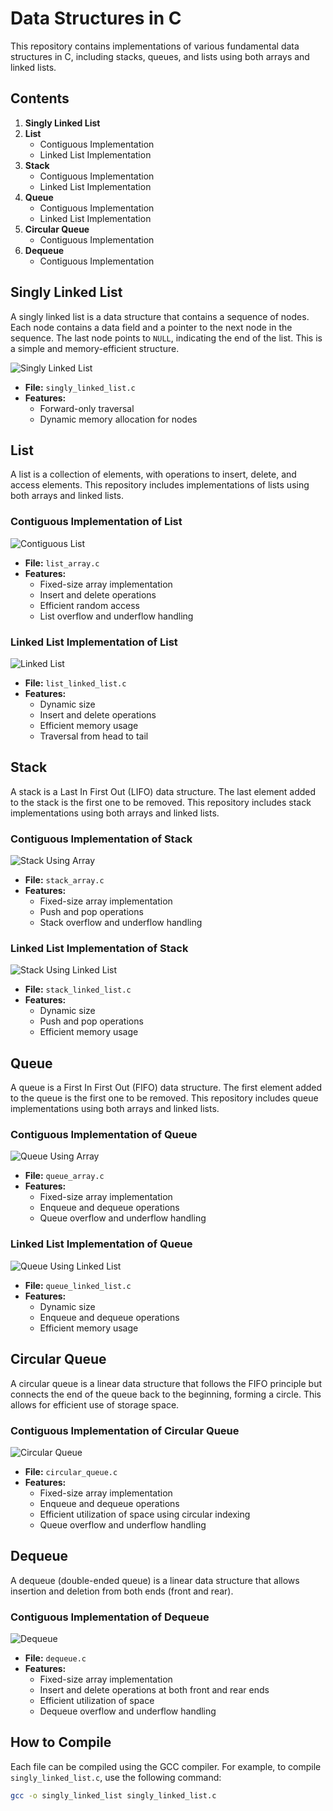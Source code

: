# Data Structures in C

This repository contains implementations of various fundamental data structures in C, including stacks, queues, and lists using both arrays and linked lists.

## Contents

1. **Singly Linked List**
2. **List**
    - Contiguous Implementation
    - Linked List Implementation
3. **Stack**
    - Contiguous Implementation
    - Linked List Implementation
4. **Queue**
    - Contiguous Implementation
    - Linked List Implementation
5. **Circular Queue**
    - Contiguous Implementation
6. **Dequeue**
    - Contiguous Implementation

## Singly Linked List

A singly linked list is a data structure that contains a sequence of nodes. Each node contains a data field and a pointer to the next node in the sequence. The last node points to `NULL`, indicating the end of the list. This is a simple and memory-efficient structure.

![Singly Linked List](path/to/singly_linked_list.png)

- **File:** `singly_linked_list.c`
- **Features:**
  - Forward-only traversal
  - Dynamic memory allocation for nodes

## List

A list is a collection of elements, with operations to insert, delete, and access elements. This repository includes implementations of lists using both arrays and linked lists.

### Contiguous Implementation of List

![Contiguous List](path/to/contiguous_list.png)

- **File:** `list_array.c`
- **Features:**
  - Fixed-size array implementation
  - Insert and delete operations
  - Efficient random access
  - List overflow and underflow handling

### Linked List Implementation of List

![Linked List](path/to/linked_list.png)

- **File:** `list_linked_list.c`
- **Features:**
  - Dynamic size
  - Insert and delete operations
  - Efficient memory usage
  - Traversal from head to tail

## Stack

A stack is a Last In First Out (LIFO) data structure. The last element added to the stack is the first one to be removed. This repository includes stack implementations using both arrays and linked lists.

### Contiguous Implementation of Stack

![Stack Using Array](path/to/stack_array.png)

- **File:** `stack_array.c`
- **Features:**
  - Fixed-size array implementation
  - Push and pop operations
  - Stack overflow and underflow handling

### Linked List Implementation of Stack

![Stack Using Linked List](path/to/stack_linked_list.png)

- **File:** `stack_linked_list.c`
- **Features:**
  - Dynamic size
  - Push and pop operations
  - Efficient memory usage

## Queue

A queue is a First In First Out (FIFO) data structure. The first element added to the queue is the first one to be removed. This repository includes queue implementations using both arrays and linked lists.

### Contiguous Implementation of Queue

![Queue Using Array](path/to/queue_array.png)

- **File:** `queue_array.c`
- **Features:**
  - Fixed-size array implementation
  - Enqueue and dequeue operations
  - Queue overflow and underflow handling

### Linked List Implementation of Queue

![Queue Using Linked List](path/to/queue_linked_list.png)

- **File:** `queue_linked_list.c`
- **Features:**
  - Dynamic size
  - Enqueue and dequeue operations
  - Efficient memory usage

## Circular Queue

A circular queue is a linear data structure that follows the FIFO principle but connects the end of the queue back to the beginning, forming a circle. This allows for efficient use of storage space.

### Contiguous Implementation of Circular Queue

![Circular Queue](path/to/circular_queue.png)

- **File:** `circular_queue.c`
- **Features:**
  - Fixed-size array implementation
  - Enqueue and dequeue operations
  - Efficient utilization of space using circular indexing
  - Queue overflow and underflow handling

## Dequeue

A dequeue (double-ended queue) is a linear data structure that allows insertion and deletion from both ends (front and rear).

### Contiguous Implementation of Dequeue

![Dequeue](path/to/dequeue.png)

- **File:** `dequeue.c`
- **Features:**
  - Fixed-size array implementation
  - Insert and delete operations at both front and rear ends
  - Efficient utilization of space
  - Dequeue overflow and underflow handling

## How to Compile

Each file can be compiled using the GCC compiler. For example, to compile `singly_linked_list.c`, use the following command:

```bash
gcc -o singly_linked_list singly_linked_list.c
